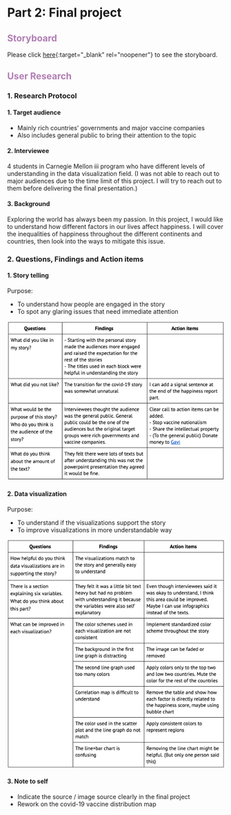 # Part 2: Final project
## <span style="color:#B07EB4">Storyboard</span>
Please click [here](https://www.canva.com/design/DAEYHwVcpbc/91l8PpkGGIRxCeqzO9YsVg/view?utm_content=DAEYHwVcpbc&utm_campaign=designshare&utm_medium=link&utm_source=publishsharelink){:target="_blank" rel="noopener"} to see the storyboard. 
## <span style="color:#B07EB4">User Research</span>
### 1. Research Protocol
#### 1. Target audience 
- Mainly rich countries’ governments and major vaccine companies
- Also includes general public to bring their attention to the topic

#### 2. Interviewee 
4 students in Carnegie Mellon iii program who have different levels of understanding in the data visualization field. (I was not able to reach out to major audiences due to the time limit of this project. I will try to reach out to them before delivering the final presentation.)

#### 3. Background
Exploring the world has always been my passion. In this project, I would like to understand how different factors in our lives affect happiness. I will cover the inequalities of happiness throughout the different continents and countries, then look into the ways to mitigate this issue. 

### 2. Questions, Findings and Action items
#### 1. Story telling
Purpose: 
- To understand how people are engaged in the story
- To spot any glaring issues that need immediate attention

![user_story](user_story.png)

#### 2. Data visualization
Purpose: 
- To understand if the visualizations support the story
- To improve visualizations in more understandable way 

![user_data](user_data2.png)

#### 3. Note to self
- Indicate the source / image source clearly in the final project
- Rework on the covid-19 vaccine distribution map
